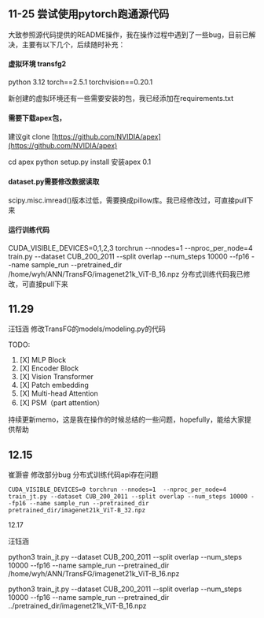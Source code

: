 ## **11-25   尝试使用pytorch跑通源代码**

大致参照源代码提供的README操作，我在操作过程中遇到了一些bug，目前已解决，主要有以下几个，后续随时补充：

#### 虚拟环境     transfg2

python 3.12    torch==2.5.1   torchvision==0.20.1

新创建的虚拟环境还有一些需要安装的包，我已经添加在requirements.txt

#### 需要下载apex包，

建议git clone [https://github.com/NVIDIA/apex](https://github.com/NVIDIA/apex)

cd apex
python setup.py install   安装apex 0.1

#### dataset.py需要修改数据读取

scipy.misc.imread()版本过低，需要换成pillow库。我已经修改过，可直接pull下来

#### 运行训练代码

CUDA_VISIBLE_DEVICES=0,1,2,3 torchrun --nnodes=1  --nproc_per_node=4   train.py --dataset CUB_200_2011 --split overlap --num_steps 10000 --fp16 --name sample_run --pretrained_dir /home/wyh/ANN/TransFG/imagenet21k_ViT-B_16.npz      分布式训练代码我已修改，可直接pull下来

## 11.29

汪钰涵  修改TransFG的models/modeling.py的代码

TODO:

1. [X]  MLP Block
2. [X]  Encoder Block
3. [X]  Vision Transformer
4. [X]  Patch embedding
5. [X]  Multi-head Attention
6. [X]  PSM（part attention）

持续更新memo，这是我在操作的时候总结的一些问题，hopefully，能给大家提供帮助

## 12.15

崔灏睿 修改部分bug
分布式训练代码api存在问题

```
CUDA_VISIBLE_DEVICES=0 torchrun --nnodes=1  --nproc_per_node=4   train_jt.py --dataset CUB_200_2011 --split overlap --num_steps 10000 --fp16 --name sample_run --pretrained_dir pretrained_dir/imagenet21k_ViT-B_32.npz
```

12.17

汪钰涵

python3 train_jt.py --dataset CUB_200_2011 --split overlap --num_steps 10000 --fp16 --name sample_run --pretrained_dir /home/wyh/ANN/TransFG/imagenet21k_ViT-B_16.npz

python3 train_jt.py --dataset CUB_200_2011 --split overlap --num_steps 10000 --fp16 --name sample_run --pretrained_dir ../pretrained_dir/imagenet21k_ViT-B_16.npz